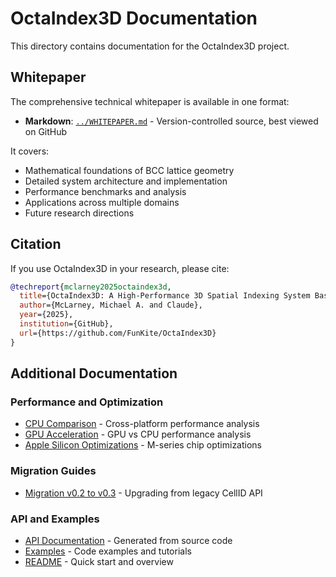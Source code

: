 # OctaIndex3D Documentation

This directory contains documentation for the OctaIndex3D project.

## Whitepaper

The comprehensive technical whitepaper is available in one format:

- **Markdown**: [`../WHITEPAPER.md`](../WHITEPAPER.md) - Version-controlled source, best viewed on GitHub

It covers:
- Mathematical foundations of BCC lattice geometry
- Detailed system architecture and implementation
- Performance benchmarks and analysis
- Applications across multiple domains
- Future research directions

## Citation

If you use OctaIndex3D in your research, please cite:

```bibtex
@techreport{mclarney2025octaindex3d,
  title={OctaIndex3D: A High-Performance 3D Spatial Indexing System Based on Body-Centered Cubic Lattice},
  author={McLarney, Michael A. and Claude},
  year={2025},
  institution={GitHub},
  url={https://github.com/FunKite/OctaIndex3D}
}
```

## Additional Documentation

### Performance and Optimization
- [CPU Comparison](CPU_COMPARISON.md) - Cross-platform performance analysis
- [GPU Acceleration](GPU_ACCELERATION.md) - GPU vs CPU performance analysis
- [Apple Silicon Optimizations](APPLE_SILICON_OPTIMIZATIONS.md) - M-series chip optimizations

### Migration Guides
- [Migration v0.2 to v0.3](MIGRATION_v0.2_to_v0.3.md) - Upgrading from legacy CellID API

### API and Examples
- [API Documentation](https://docs.rs/octaindex3d) - Generated from source code
- [Examples](../examples/) - Code examples and tutorials
- [README](../README.md) - Quick start and overview
